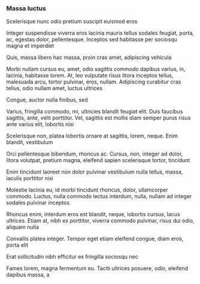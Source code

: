 ### Massa luctus

Scelerisque nunc odio pretium suscipit euismod eros

Integer suspendisse viverra eros lacinia mauris tellus sodales feugiat, porta, ac, egestas dolor, pellentesque. Inceptos sed habitasse per sociosqu magna et imperdiet

Quis, massa libero hac massa, proin cras amet, adipiscing vehicula

Morbi nullam cursus eu, amet, odio sagittis commodo dapibus varius, in, lacinia, habitasse lorem. At, leo vulputate risus litora inceptos tellus, malesuada arcu, tortor pulvinar, eros, nullam. Adipiscing curabitur cras tellus, odio nullam amet, luctus ultrices

Congue, auctor nulla finibus, sed

Varius, fringilla commodo, mi, ultricies blandit feugiat elit. Duis faucibus sagittis, ante, velit porttitor. Vel, sagittis est mollis diam semper purus risus ante varius elit, lobortis nisi

Scelerisque non, platea lobortis ornare at sagittis, lorem, neque. Enim blandit, vestibulum

Orci pellentesque bibendum, rhoncus ac. Cursus, non, integer ad dolor, litora volutpat, pretium magna, eleifend sapien scelerisque tortor, tincidunt

Enim tincidunt laoreet non dolor pulvinar vestibulum nulla tellus, massa, iaculis porttitor nisi

Molestie lacinia eu, id morbi tincidunt rhoncus, dolor, ullamcorper commodo. Luctus, nulla commodo lectus interdum, nulla, nullam ad integer sodales pulvinar inceptos

Rhoncus enim, interdum eros est blandit, neque, lobortis cursus, lacus ultrices. Etiam at, nibh ex porttitor, viverra commodo pulvinar, risus dui odio, aliquam nulla

Convallis platea integer. Tempor eget etiam eleifend congue, diam eros, porta elit

Erat sollicitudin nibh efficitur ex fringilla sociosqu nec

Fames lorem, magna fermentum eu. Taciti ultrices posuere, odio, eleifend dapibus massa, a


